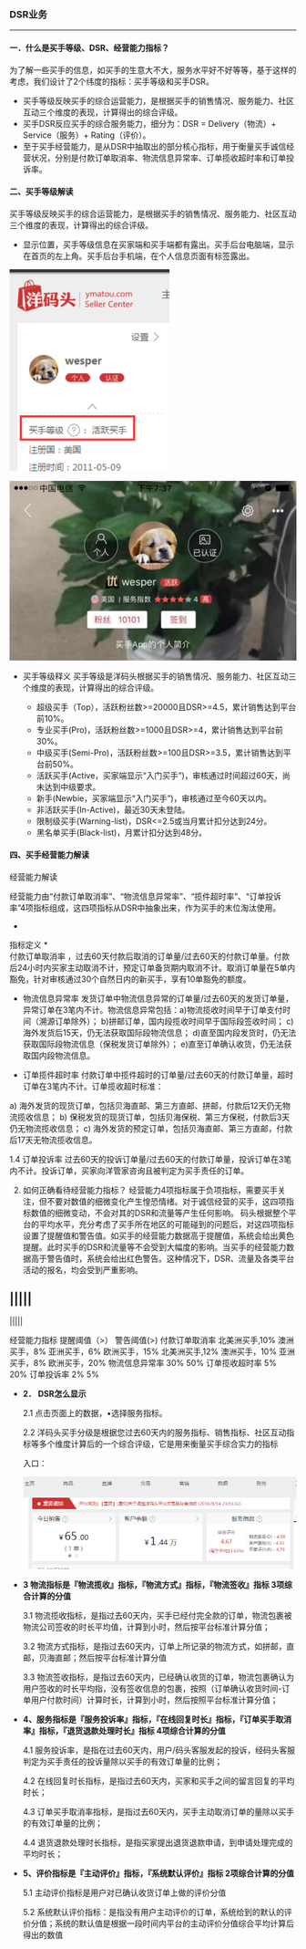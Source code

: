 ### DSR业务

---

#### 一．什么是买手等级、DSR、经营能力指标？

为了解一些买手的信息，如买手的生意大不大，服务水平好不好等等，基于这样的考虑，我们设计了2个纬度的指标：买手等级和买手DSR。
* 买手等级反映买手的综合运营能力，是根据买手的销售情况、服务能力、社区互动三个维度的表现，计算得出的综合评级。
* 买手DSR反应买手的综合服务能力，细分为：DSR = Delivery（物流）+ Service（服务）+ Rating（评价）。
* 至于买手经营能力，是从DSR中抽取出的部分核心指标，用于衡量买手诚信经营状况，分别是付款订单取消率、物流信息异常率、订单揽收超时率和订单投诉率。

#### 二、买手等级解读

买手等级反映买手的综合运营能力，是根据买手的销售情况、服务能力、社区互动三个维度的表现，计算得出的综合评级。

* 显示位置，买手等级信息在买家端和买手端都有露出。买手后台电脑端，显示在首页的左上角。买手后台手机端，在个人信息页面有标签露出。

![](/seller-platform/images/seller_level_1.png)

![](/seller-platform/images/seller_level_2.png)

* 买手等级释义
买手等级是洋码头根据买手的销售情况、服务能力、社区互动三个维度的表现，计算得出的综合评级。

  * 超级买手（Top），活跃粉丝数>=20000且DSR>=4.5，累计销售达到平台前10%。
  * 专业买手(Pro)，活跃粉丝数>=1000且DSR>=4，累计销售达到平台前30%。
  * 中级买手(Semi-Pro)，活跃粉丝数>=100且DSR>=3.5，累计销售达到平台前50%。
  * 活跃买手(Active，买家端显示“入门买手”)，审核通过时间超过60天，尚未达到中级要求。
  * 新手(Newbie，买家端显示“入门买手”)，审核通过至今60天以内。
  * 非活跃买手(In-Active)，最近30天未登陆。
  * 限制级买手(Warning-list)，DSR&lt;=2.5或当月累计扣分达到24分。
  * 黑名单买手(Black-list)，月累计扣分达到48分。


#### 四、买手经营能力解读

经营能力解读

经营能力由“付款订单取消率”、“物流信息异常率”、“揽件超时率”、“订单投诉率”4项指标组成，这四项指标从DSR中抽象出来，作为买手的末位淘汰使用。

* 

指标定义
 *  
付款订单取消率
，过去60天付款后取消的订单量/过去60天的付款订单量。付款后24小时内买家主动取消不计，预定订单备货期内取消不计。取消订单量在5单内豁免，针对审核通过30个自然日内的新买手，享有10单豁免的额度。
 * 物流信息异常率
发货订单中物流信息异常的订单量/过去60天的发货订单量，异常订单在3笔内不计。物流信息异常包括：a)物流揽收时间早于订单支付时间（溯源订单除外）；
b)拼邮订单，国内段揽收时间早于国际段签收时间；
c)海外发货后15天，仍无法获取国际段物流信息；
d)直至国内段发货时，仍无法获取国际段物流信息（保税发货订单除外）；
e)直至订单确认收货，仍无法获取国内段物流信息。

 * 订单揽件超时率
付款订单中揽件超时的订单量/过去60天的付款订单量，超时订单在3笔内不计。订单揽收超时标准：
 
a) 海外发货的现货订单，包括贝海直邮、第三方直邮、拼邮，付款后12天仍无物流揽收信息；
b) 保税发货的现货订单，包括贝海保税、第三方保税，付款后3天仍无物流揽收信息；
c) 海外发货的预定订单，包括贝海直邮、第三方直邮，付款后17天无物流揽收信息。
 
 

1.4 订单投诉率
过去60天的投诉订单量/过去60天的付款订单量，投诉订单在3笔内不计。投诉订单，买家向洋管家咨询且被判定为买手责任的订单。

2. 如何正确看待经营能力指标？
经营能力4项指标属于负项指标，需要买手关注，但不要对数值的细微变化产生惶恐情绪。对于诚信经营的买手，这四项指标数值的细微变动，不会对其的DSR和流量等产生任何影响。
码头根据整个平台的平均水平，充分考虑了买手所在地区的可能碰到的问题后，对这四项指标设置了提醒值和警告值。如买手的经营能力数据高于提醒值，系统会给出黄色提醒。此时买手的DSR和流量等不会受到大幅度的影响。当买手的经营能力数据高于警告值时，系统会给出红色警告。这种情况下，DSR、流量及各类平台活动的报名，均会受到严重影响。
 
 |||||
 ----
 |||||
 
 经营能力指标
提醒阈值（>）
警告阈值(>)
付款订单取消率
北美洲买手,10%
澳洲买手，8%
亚洲买手，6%
欧洲买手，15%
北美洲买手,12%
澳洲买手，10%
亚洲买手，8%
欧洲买手，20%
物流信息异常率
30%
50%
订单揽收超时率
5%
20%
订单投诉率
2%
5%

* **2． DSR怎么显示**

  2.1 点击页面上的数据，•选择服务指标。

  2.2 洋码头买手分级是根据您过去60天内的服务指标、销售指标、社区互动指标等多个维度计算后的一个综合评级，它是用来衡量买手综合实力的指标

  入口：

  ![](/seller-platform/images/DSR_1.png)

* **3 物流指标是『物流揽收』指标，『物流方式』指标，『物流签收』指标 3项综合计算的分值**

  3.1 物流揽收指标，是指过去60天内，买手已经付完全款的订单，物流包裹被物流公司签收的时长平均值，计算到小时，然后按平台标准计算分值；

  3.2 物流方式指标，是指过去60天内，订单上所记录的物流方式，如拼邮，直邮，贝海直邮；然后按平台标准计算分值

  3.3 物流签收指标，是指过去60天内，已经确认收货的订单，物流包裹确认为用户签收的时长平均指，没有签收信息的包裹，按照（订单确认收货时间-订单用户付款时间）计算时长，计算到小时，然后按照平台标准计算分值；

* **4、服务指标是『服务投诉率』指标，『在线回复时长』指标，『订单买手取消率』指标，『退货退款处理时长』指标 4项综合计算的分值**

  4.1 服务投诉率，是指在过去60天内，用户/码头客服发起的投诉，经码头客服判定为买手责任的投诉量除以买手的有效订单量的比例；

  4.2 在线回复时长指标，是指过去60天内，买家和买手之间的留言回复的平均时长；

  4.3 订单买手取消率指标，是指过去60天内，买手主动取消订单的量除以买手的有效订单量的比例；

  4.4 退货退款处理时长指标，是指买家提出退货退款申请，到申请处理完成的平均时长；

* **5、评价指标是『主动评价』指标，『系统默认评价』指标 2项综合计算的分值**

  5.1 主动评价指标是用户对已确认收货订单上做的评价分值

  5.2 系统默认评价指标：是指没有用户主动评价的订单，系统给到的默认的评价分值；系统的默认值是根据一段时间内平台的主动评价分值综合平均计算后得出的数值



